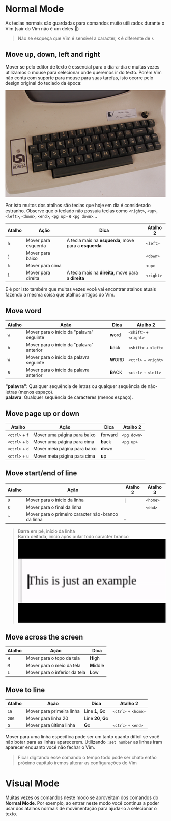 # Normal Mode
As teclas normais são guardadas para comandos muito utilizados durante o Vim (sair do Vim não é um deles :poop:)  

> Não se esqueça que Vim é sensível a caracter, `K` é diferente de `k`

## Move up, down, left and right
Mover se pelo editor de texto é essencial para o dia-a-dia e muitas vezes utilizamos o mouse para selecionar onde queremos ir do texto. Porém Vim não conta com suporte para mouse para suas tarefas, isto ocorre pelo design original do teclado da época:  

![teclado original do Vim](vim_keyboard.jpg)  

Por isto muitos dos atalhos são teclas que hoje em dia é considerado estranho. Observe que o teclado não possuía teclas como `<right>`, `<up>`, `<left>`, `<down>`, `<end>`, `<pg up>` e `<pg down>`...  

| Atalho | Ação                      | Dica                                                   | Atalho 2  |
| ------ | ------------------------- | ------------------------------------------------------ | --------- |
| `h`    | Mover para esquerda       | A tecla mais na **esquerda**, move para a **esquerda** | `<left>`  |
| `j`    | Mover para baixo          |                                                        | `<down>`  |
| `k`    | Mover para cima           |                                                        | `<up>`    |
| `l`    | Mover para direita        | A tecla mais na **direita**, move para a **direita**   | `<right>` |

E é por isto também que muitas vezes você vai encontrar atalhos atuais fazendo a mesma coisa que atalhos antigos do Vim.  

## Move word

| Atalho  | Ação                                      | Dica     | Atalho 2              |
| ------- | ----------------------------------------- | -------- | --------------------- |
| `w`     | Mover para o início da "palavra" seguinte | **w**ord | `<shift>` + `<right>` | 
| `b`     | Mover para o início da "palavra" anterior | **b**ack | `<shift>` + `<left>`  |
| `W`     | Mover para o início da palavra seguinte   | **W**ORD | `<ctrl>` + `<right>`  |
| `B`     | Mover para o início da palavra anterior   | **B**ACK | `<ctrl>` + `<left>`   |

**"palavra"**: Qualquer sequência de letras ou qualquer sequência de não-letras (menos espaço).  
**palavra**: Qualquer sequência de caracteres (menos espaço).  

## Move page up or down

| Atalho         | Ação                         | Dica        | Atalho 2    |
| -------------- | ---------------------------- | ----------- | ----------- |
| `<ctrl>` + `f` | Mover uma página para baixo  | **f**orward | `<pg down>` |
| `<ctrl>` + `b` | Mover uma página para cima   | **b**ack    | `<pg up>`   |
| `<ctrl>` + `d` | Mover meia página para baixo | **d**own    |             |
| `<ctrl>` + `u` | Mover meia página para cima  | **u**p      |             |

## Move start/end of line

| Atalho | Ação                                               | Atalho 2 | Atalho 3    |
| ------ | -------------------------------------------------- | -------- | ----------- |
| `0`    | Mover para o início da linha                       | `\|`     | `<home>`    |
| `$`    | Mover para o final da linha                        |          | `<end>`     |
| `^`    | Mover para o primeiro caracter não-branco da linha | `_`      |             |

> Barra em pé, início da linha  
> Barra deitada, início após pular todo caracter branco  
![Barra se movendo](bar_moving.gif)  

## Move across the screen

| Atalho | Ação                          | Dica       |
| ------ | ----------------------------- | ---------- |
| `H`    | Mover para o topo da tela     | **H**igh   |
| `M`    | Mover para o meio da tela     | **M**iddle |
| `L`    | Mover para o inferior da tela | **L**ow    |

## Move to line

| Atalho  | Ação                       | Dica                | Atalho 2            |
| ------- | -------------------------- | ------------------- | ------------------- |
| `1G`    | Mover para primeira linha  | Line **1**, **G**o  | `<ctrl>` + `<home>` |
| `20G`   | Mover para linha 20        | Line **20**, **G**o |                     |
| `G`     | Mover para última linha    | **G**o              | `<ctrl>` + `<end>`  |

Mover para uma linha especifica pode ser um tanto quanto difícil se você não botar para as linhas aparecerem. Utilizando `:set number` as linhas iram aparecer enquanto você não fechar o Vim.

> Ficar digitando esse comando o tempo todo pode ser chato então próximo capitulo iremos alterar as configurações do Vim

# Visual Mode
Muitas vezes os comandos neste modo se aproveitam dos comandos do **Normal Mode**. Por exemplo, ao entrar neste modo você continua a poder usar dos atalhos normais de movimentação para ajuda-lo a selecionar o texto.  

